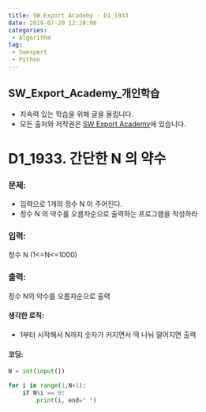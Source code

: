 ```yaml
---
title: SW Export Academy - D1_1933
date: 2019-07-20 12:28:00
categories:
 - Algorithm
tag:
 - Swexpert
 - Python
---
```


## SW_Export_Academy_개인학습

- 지속력 있는 학습을 위해 글을 올립니다.
- 모든 출처와 저작권은 [SW Export Academy][출처]에 있습니다.



# D1_1933. 간단한 N 의 약수

### 문제:

- 입력으로 1개의 정수 N 이 주어진다.
- 정수 N 의 약수를 오름차순으로 출력하는 프로그램을 작성하라



### 입력:

정수  N (1<=N<=1000)



### 출력:

정수 N의 약수를 오름차순으로 출력



#### 생각한 로직:

- 1부터 시작해서 N까지 숫자가 커지면서 딱 나눠 떨어지면 출력



#### 코딩:

```python
N = int(input())

for i in range(1,N+1):
    if N%i == 0:
        print(i, end=" ")
```



[출처]: https://www.swexpertacademy.com/